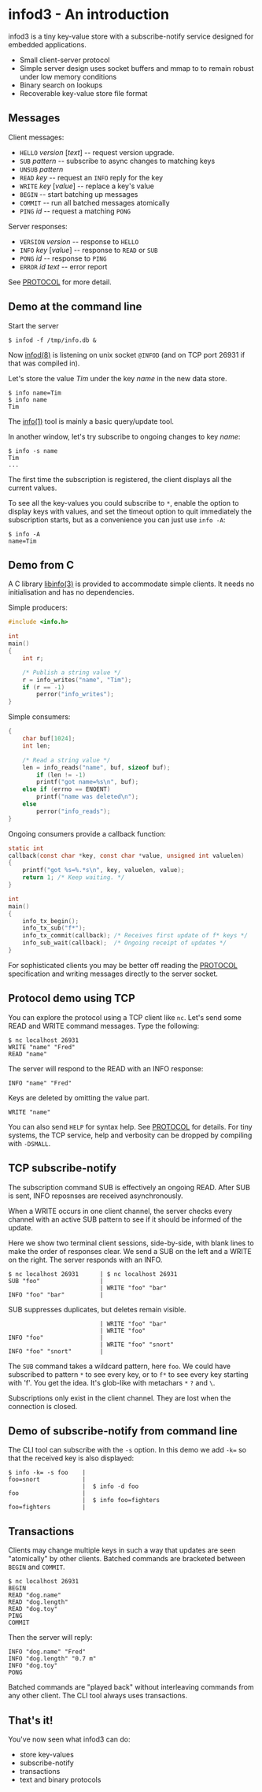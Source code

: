 
# infod3 - An introduction

infod3 is a tiny key-value store with a subscribe-notify service
designed for embedded applications.

  * Small client-server protocol
  * Simple server design uses socket buffers and mmap to
    to remain robust under low memory conditions
  * Binary search on lookups
  * Recoverable key-value store file format

## Messages

Client messages:
* `HELLO` _version_ [_text_]  -- request version upgrade.
* `SUB` _pattern_  -- subscribe to async changes to matching keys
* `UNSUB` _pattern_ 
* `READ` _key_  -- request an `INFO` reply for the key
* `WRITE` _key_ [_value_]  -- replace a key's value
* `BEGIN`  -- start batching up messages
* `COMMIT` -- run all batched messages atomically
* `PING` _id_ -- request a matching `PONG`

Server responses:
* `VERSION` _version_ -- response to `HELLO`
* `INFO` _key_ [_value_] -- response to `READ` or `SUB`
* `PONG` _id_ -- response to `PING`
* `ERROR` _id_ _text_ -- error report

See [PROTOCOL](PROTOCOL) for more detail.

## Demo at the command line

Start the server

    $ infod -f /tmp/info.db &

Now [infod(8)](https://github.com/dleonard0/infod3/wiki/infod%288%29)
is listening on unix socket `@INFOD` (and on TCP port 26931 if that
was compiled in).

Let's store the value *Tim* under the key *name* in the new data store.

    $ info name=Tim
    $ info name
    Tim

The [info(1)](https://github.com/dleonard0/infod3/wiki/info%281%29)
tool is mainly a basic query/update tool.

In another window, let's try subscribe to ongoing changes to key *name*:

    $ info -s name
    Tim
    ...

The first time the subscription is registered, the client displays all
the current values.

To see all the key-values you could subscribe to `*`, enable the option
to display keys with values, and set the timeout option to quit immediately
the subscription starts, but as a convenience you can just use `info -A`:

    $ info -A
    name=Tim

## Demo from C

A C library
[libinfo(3)](https://github.com/dleonard0/infod3/wiki/libinfo%283%29)
is provided to accommodate simple clients.
It needs no initialisation and has no dependencies.

Simple producers:
```c
#include <info.h>

int
main()
{
	int r;

	/* Publish a string value */
	r = info_writes("name", "Tim");
	if (r == -1)
		perror("info_writes");
}
```

Simple consumers:
```c
{
	char buf[1024];
	int len;

	/* Read a string value */
	len = info_reads("name", buf, sizeof buf);
    	if (len != -1)
		printf("got name=%s\n", buf);
	else if (errno == ENOENT)
		printf("name was deleted\n");
	else
		perror("info_reads");
}
```

Ongoing consumers provide a callback function:
```c
static int
callback(const char *key, const char *value, unsigned int valuelen)
{
	printf("got %s=%.*s\n", key, valuelen, value);
	return 1; /* Keep waiting. */
}

int
main()
{
	info_tx_begin();
	info_tx_sub("f*");
	info_tx_commit(callback); /* Receives first update of f* keys */
	info_sub_wait(callback);  /* Ongoing receipt of updates */
}
```

For sophisticated clients you may be better off reading the
[PROTOCOL](PROTOCOL)
specification and writing messages directly to the server socket.


## Protocol demo using TCP

You can explore the protocol using a TCP client like `nc`.
Let's send some READ and WRITE command messages. Type the following:

    $ nc localhost 26931
    WRITE "name" "Fred"
    READ "name"

The server will respond to the READ with an INFO response:

    INFO "name" "Fred"

Keys are deleted by omitting the value part.

    WRITE "name"

You can also send `HELP` for syntax help.
See [PROTOCOL](PROTOCOL) for details.
For tiny systems, the TCP service, help and verbosity
can be dropped by compiling with `-DSMALL`.

## TCP subscribe-notify

The subscription command SUB is effectively an ongoing READ.
After SUB is sent, INFO reposnses are received asynchronously.

When a WRITE occurs in one client channel, the server checks
every channel with an active SUB pattern to see if it should be
informed of the update.

Here we show two terminal client sessions, side-by-side,
with blank lines to make the order of responses clear.
We send a SUB on the left and a WRITE on the right.
The server responds with an INFO.

    $ nc localhost 26931      | $ nc localhost 26931
    SUB "foo"                 |
                              | WRITE "foo" "bar"
    INFO "foo" "bar"          |

SUB suppresses duplicates, but deletes remain visible.

                              | WRITE "foo" "bar"
                              | WRITE "foo"
    INFO "foo"                |
                              | WRITE "foo" "snort"
    INFO "foo" "snort"        |

The `SUB` command takes a wildcard pattern, here `foo`.
We could have subscribed to pattern `*` to see every key,
or to `f*` to see every key starting with 'f'.
You get the idea.
It's glob-like with metachars `*` `?` and `\`.

Subscriptions only exist in the client channel.
They are lost when the connection is closed.

## Demo of subscribe-notify from command line

The CLI tool can subscribe with the `-s` option.
In this demo we add `-k=` so that the received key is also displayed:

    $ info -k= -s foo    |
    foo=snort            |
                         |  $ info -d foo
    foo                  |
                         |  $ info foo=fighters
    foo=fighters         |

## Transactions

Clients may change multiple keys in such a way that updates
are seen "atomically"  by other clients.
Batched commands are bracketed between `BEGIN` and `COMMIT`.

    $ nc localhost 26931
    BEGIN
    READ "dog.name"
    READ "dog.length"
    READ "dog.toy"
    PING
    COMMIT

Then the server will reply:

    INFO "dog.name" "Fred"
    INFO "dog.length" "0.7 m"
    INFO "dog.toy"
    PONG

Batched commands are "played back" without interleaving commands
from any other client.
The CLI tool always uses transactions.
## That's it!

You've now seen what infod3 can do:

 - store key-values
 - subscribe-notify
 - transactions
 - text and binary protocols

